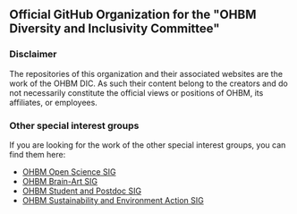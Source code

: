 ## Official GitHub Organization for the "OHBM Diversity and Inclusivity Committee"


### Disclaimer

The repositories of this organization and their associated websites are the work of the OHBM DIC. As such their content belong to the creators and do not necessarily constitute the official views or positions of OHBM, its affiliates, or employees.


### Other special interest groups

If you are looking for the work of the other special interest groups, you can find them here:

- [OHBM Open Science SIG](https://github.com/ohbm)
- [OHBM Brain-Art SIG](https://github.com/OHBM-BrainArt)
- [OHBM Student and Postdoc SIG](https://www.ohbmtrainees.com)
- [OHBM Sustainability and Environment Action SIG](https://ohbm-environment.org)
